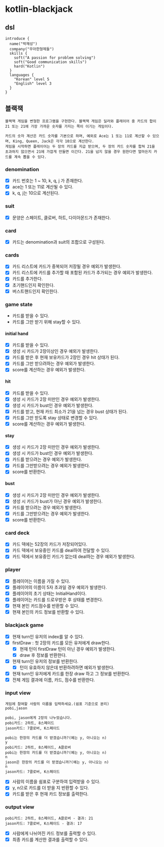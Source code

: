 # kotlin-blackjack

## dsl
```
introduce {
  name("박재성")
  company("우아한형제들")
  skills {
    soft("A passion for problem solving")
    soft("Good communication skills")
    hard("Kotlin")
  }
  languages {
    "Korean" level 5
    "English" level 3
  }
}
```

## 블랙잭
```
블랙잭 게임을 변형한 프로그램을 구현한다. 블랙잭 게임은 딜러와 플레이어 중 카드의 합이 21 또는 21에 가장 가까운 숫자를 가지는 쪽이 이기는 게임이다.

카드의 숫자 계산은 카드 숫자를 기본으로 하며, 예외로 Ace는 1 또는 11로 계산할 수 있으며, King, Queen, Jack은 각각 10으로 계산한다.
게임을 시작하면 플레이어는 두 장의 카드를 지급 받으며, 두 장의 카드 숫자를 합쳐 21을 초과하지 않으면서 21에 가깝게 만들면 이긴다. 21을 넘지 않을 경우 원한다면 얼마든지 카드를 계속 뽑을 수 있다.
```

### denomination
- [x] 카드 번호는 1 ~ 10, k, q, j 가 존재한다.
- [x] ace는 1 또는 11로 계산될 수 있다.
- [x] k, q, j는 10으로 계산된다.

### suit
- [x] 문양은 스페이트, 클로버, 하트, 다이아몬드가 존재한다.

### card
- [x] 카드는 denomination과 suit의 조합으로 구성된다.

### cards
- [x] 카드 리스트에 카드가 중복되어 저장될 경우 예외가 발생한다.
- [x] 카드 리스트에 카드를 추가할 때 포함된 카드가 추가되는 경우 예외가 발생한다.
- [x] 카드를 추가한다.
- [x] 초기핸드인지 확인한다.
- [x] 버스트핸드인지 확인한다.

### game state
- 카드를 받을 수 있다.
- 카드를 그만 받기 위해 stay할 수 있다.
#### initial hand
- [x] 카드를 받을 수 있다.
- [x] 생성 시 카드가 2장이상인 경우 예외가 발생한다. 
- [x] 카드를 받은 후 현재 보유카드가 2장인 경우 hit 상태가 된다.
- [x] 카드를 그만 받으려하는 경우 예외가 발생한다.
- [x] score를 계산하는 경우 예외가 발생한다.
#### hit
- [x] 카드를 받을 수 있다.
- [x] 생성 시 카드가 2장 미만인 경우 예외가 발생한다.
- [x] 생성 시 카드가 bust인 경우 예외가 발생한다.
- [x] 카드를 받고, 현재 카드 최소가 21을 넘는 경우 bust 상태가 된다.
- [x] 카드를 그만 받도록 stay 상태로 변경할 수 있다.
- [x] score를 계산하는 경우 예외가 발생한다.
#### stay
- [x] 생성 시 카드가 2장 미만인 경우 예외가 발생한다.
- [x] 생성 시 카드가 bust인 경우 예외가 발생한다.
- [x] 카드를 받으려는 경우 예외가 발생한다.
- [x] 카드를 그만받으려는 경우 예외가 발생한다.
- [x] score를 반환한다.
#### bust
- [x] 생성 시 카드가 2장 미만인 경우 예외가 발생한다.
- [x] 생성 시 카드가 bust가 아닌 경우 예외가 발생한다.
- [x] 카드를 받으려는 경우 예외가 발생한다.
- [x] 카드를 그만받으려는 경우 예외가 발생한다.
- [x] score를 반환한다.

### card deck
- [x] 카드 덱에는 52장의 카드가 저장되어있다.
- [x] 카드 덱에서 보유중인 카드를 deal하여 전달할 수 있다.
- [x] 카드 덱에서 보유중인 카드가 없는데 deal하는 경우 예외가 발생한다.

### player
- [x] 플레이어는 이름을 가질 수 있다.
- [x] 플레이어의 이름이 5자 초과일 경우 예외가 발생한다.
- [x] 플레이어의 초기 상태는 InitialHand이다.
- [x] 플레이어는 카드를 드로우받은 후 상태를 변경한다.
- [x] 현재 본인 카드점수를 반환할 수 있다.
- [x] 현재 본인의 카드 정보를 반환할 수 있다.

### blackjack game
- [x] 현재 turn인 유저의 index를 알 수 있다.
- [x] firstDraw : 첫 2장의 카드를 모든 유저에게 draw한다.
  - [x] 현재 턴이 firstDraw 턴이 아닌 경우 예외가 발생한다. 
  - [x] draw 후 정보를 반환한다.
- [x] 현재 turn인 유저의 정보를 반환한다.
  - [x] 턴이 유효하지 않은데 반환하려하면 예외가 발생한다. 
- [x] 현재 turn인 유저에게 카드를 한장 draw 하고 그 정보를 반환한다.
- [x] 전체 게임 결과에 이름, 카드, 점수를 반환한다.

### input view
```
게임에 참여할 사람의 이름을 입력하세요.(쉼표 기준으로 분리)
pobi,jason

pobi, jason에게 2장의 나누었습니다.
pobi카드: 2하트, 8스페이드
jason카드: 7클로버, K스페이드

pobi는 한장의 카드를 더 받겠습니까?(예는 y, 아니오는 n)
y
pobi카드: 2하트, 8스페이드, A클로버
pobi는 한장의 카드를 더 받겠습니까?(예는 y, 아니오는 n)
n
jason은 한장의 카드를 더 받겠습니까?(예는 y, 아니오는 n)
n
jason카드: 7클로버, K스페이드
```
- [x] 사람의 이름을 쉼표로 구분하여 입력받을 수 있다.
- [x] y, n으로 카드를 더 받을 지 반환할 수 있다.
- [x] 카드를 받은 후 현재 카드 정보를 출력한다.

### output view
```
pobi카드: 2하트, 8스페이드, A클로버 - 결과: 21
jason카드: 7클로버, K스페이드 - 결과: 17
```
- [x] 사람에게 나뉘어진 카드 정보를 출력할 수 있다.
- [x] 최종 카드를 계산한 결과를 출력할 수 있다.
